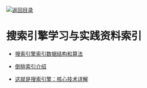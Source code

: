 [![返回目录](https://parg.co/UGo)](https://parg.co/b4z) 


 


 


 




# 搜索引擎学习与实践资料索引



- [搜索引擎索引数据结构和算法](http://www.hoohack.me/2016/05/09/datasture-and-algorithm-of-search-engine?hmsr=toutiao.io&utm_medium=toutiao.io&utm_source=toutiao.io)

- [倒排索引介绍](http://www.cnblogs.com/fly1988happy/archive/2012/04/01/2429000.html)

- [这就是搜索引擎：核心技术详解](https://drive.wps.cn/view/l/5b7984707cbb47d9b1b484d3a7cd92a6)

